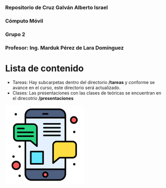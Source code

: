 ### Repositorio de Cruz Galván Alberto Israel
### Cómputo Móvil
### Grupo 2
### Profesor: Ing. Marduk Pérez de Lara Domínguez

# Lista de contenido





- Tareas: Hay subcarpetas dentro del directorio **/tareas** y conforme se avance en el curso, este directorio será actualizado.
- Clases: Las presentaciones con las clases de teóricas se encuentran en el direcotrio **/presentaciones** 
<div style="align=center; width:50%">
    <img style="display: block;
  margin-left: auto;
  margin-right: auto;" src="https://raw.githubusercontent.com/albertoicg01/Computo_movil/main/img/mobile.png">
</div>


